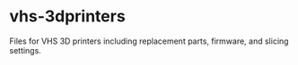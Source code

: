 # vhs-3dprinters
Files for VHS 3D printers including replacement parts, firmware, and slicing settings.
